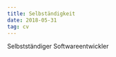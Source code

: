 ```yaml
---
title: Selbständigkeit
date: 2018-05-31
tag: cv
---
```

<!--more-->
Selbstständiger Softwareentwickler
